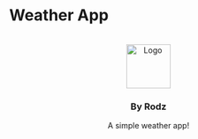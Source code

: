 # Weather App

<br />
<div align="center">
  <a href="https://github.com/othneildrew/Best-README-Template">
    <img src="logo.png" alt="Logo" width="80" height="80">
  </a>

  <h3 align="center">By Rodz</h3>

  <p align="center">
    A simple weather app!
    <br />
  </p>
</div>
